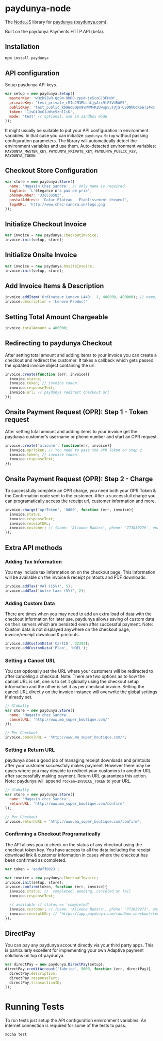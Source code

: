 # paydunya-node

The [Node.JS](http://nodejs.org) library for [paydunya (paydunya.com)](https://paydunya.com).

Built on the paydunya Payments HTTP API (beta).

## Installation

```javascript
npm install paydunya
```

## API configuration

Setup paydunya API keys.

```javascript
var setup = new paydunya.Setup({
  masterKey: 'wQzk9ZwR-Qq9m-0hD0-zpud-je5coGC3FHKW',
  privateKey: 'test_private_rMIdJM3PLLhLjyArx9tF3VURAF5',
  publicKey: 'test_public_kb9Wo0Qpn8vNWMvMZOwwpvuTUja-OSDNhUqKoaTI4wc',
  token: 'IivOiOxGJuWhc5znlIiK',
  mode: 'test' // optional. use in sandbox mode.
});
```

It might usually be suitable to put your API configuration in environment variables. In that case you can initialize `paydunya.Setup` without passing configuration parameters.
The library will automatically detect the environment variables and use them.
Auto-detected environment variables: `PAYDUNYA_MASTER_KEY`, `PAYDUNYA_PRIVATE_KEY`, `PAYDUNYA_PUBLIC_KEY`,  `PAYDUNYA_TOKEN`


## Checkout Store Configuration

```javascript
var store = new paydunya.Store({
  name: 'Magasin Chez Sandra', // only name is required
  tagline: 'L'élégance n'a pas de prix',
  phoneNumber: '336530583',
  postalAddress: 'Dakar Plateau - Etablissement kheweul',
  logoURL: 'http://www.chez-sandra.sn/logo.png'
});
```

## Initialize Checkout Invoice

```javascript
var invoice = new paydunya.CheckoutInvoice;
invoice.init(setup, store);
```

## Initialize Onsite Invoice

```javascript
var invoice = new paydunya.OnsiteInvoice;
invoice.init(setup, store);
```

## Add Invoice Items & Description

```javascript
invoice.addItem('Ordinateur Lenovo L440', 1, 400000, 400000); // name, quantity, unit price, total price
invoice.description = 'Lenovo Product'
```

## Setting Total Amount Chargeable

```javascript
invoice.totalAmount = 400000;
```

## Redirecting to paydunya Checkout
After setting total amount and adding items to your invoice you can create a checkout and redirect the customer. It takes a callback which gets passed the updated invoice object containing the url.

```javascript
invoice.create(function (err, invoice){
  invoice.status;
  invoice.token; // invoice token
  invoice.responseText;
  invoice.url; // paydunya redirect checkout url
});
```

## Onsite Payment Request (OPR): Step 1 - Token request
After setting total amount and adding items to your invoice get the paydunya customer's username or phone number and start an OPR request.

```javascript
invoice.create('alioune', function(err, invoice){
  invoice.oprToken; // You need to pass the OPR Token on Step 2
  invoice.token; // invoice token
  invoice.responseText;
});
```

## Onsite Payment Request (OPR): Step 2 - Charge
To successfully complete an OPR charge, you need both your OPR Token & the Confirmation code sent to the customer. After a successfull charge you can programatically access the receipt url, customer information and more.

```javascript
invoice.charge('oprToken', '0000', function (err, invoice){
  invoice.status;
  invoice.responseText;
  invoice.receiptURL;
  invoice.customer; // {name: 'Alioune Badara', phone: '773830279', email: 'aliounebad@gmail.com'}
});
```

## Extra API methods

### Adding Tax Information
You may include tax information on on the checkout page. This information will be available on the invoice & receipt printouts and PDF downloads.

```javascript
invoice.addTax('VAT (15%)', 5);
invoice.addTax('Autre taxe (5%)', 2);
```

### Adding Custom Data
There are times when you may need to add an extra load of data with the checkout information for later use. paydunya allows saving of custom data on their servers which are persisted even after successful payment.
Note: Custom data is not displayed anywhere on the checkout page, invoice/receipt download & printouts.

```javascript
invoice.addCustomData('CartID', 32393);
invoice.addCustomData('Plan', 'NOEL');
```

### Setting a Cancel URL
You can optionally set the URL where your customers will be redirected to after canceling a checkout.
Note: There are two options as to how the cancel URL is set, one is to set it globally using the checkout setup information and the other is set it as per checkout invoice.
Setting the cancel URL directly on the invoice instance will overwrite the global settings if already set.

```javascript
// Globally
var store = new paydunya.Store({
  name: 'Magasin chez Sandra',
  cancelURL: 'http://www.ma_super_boutique.com/'
});

// Per Checkout
invoice.cancelURL = 'http://www.ma_super_boutique.com/';
```

### Setting a Return URL
paydunya does a good job of managing receipt downloads and printouts after your customer successfuly makes payment. However there may be cases where you may descide to redirect your customers to another URL after successfully making payment. Return URL guarantees this action.
Note: paydunya will append `?token=INVOICE_TOKEN` to your URL.

```javascript
// Globally
var store = new paydunya.Store({
  name: 'Magasin chez Sandra',
  returnURL: 'http://www.ma_super_boutique.com/confirm'
});

// Per Checkout
invoice.returnURL = 'http://www.ma_super_boutique.com/confirm';
```

### Confirming a Checkout Programatically
The API allows you to check on the status of any checkout using the checkout token key. You have access to all the data including the receipt download link & customer information in cases where the checkout has been confirmed as completed.

```javascript
var token = 'aodaff0023';

var invoice = new paydunya.CheckoutInvoice;
invoice.init(setup, store);
invoice.confirm(token, function (err, invoice){
  invoice.status; //  completed, pending, canceled or fail
  invoice.responseText;

  // available if status == 'completed'
  invoice.customer; // {name: 'Alioune Badara', phone: '772639273', email: 'aliounebad@gmail.com'}
  invoice.receiptURL; // 'https://app.paydunya.com/sandbox-checkout/receipt/pdf/test_a6fef1449a.pdf'
});
```

## DirectPay
You can pay any paydunya account directly via your third party apps. This is particularly excellent for implementing your own Adaptive payment solutions on top of paydunya.

```javascript
var directPay = new paydunya.DirectPay(setup);
directPay.creditAccount('fabrice', 5000, function (err, directPay){
  directPay.description;
  directPay.responseText;
  directPay.transactionID;
});
```

# Running Tests
To run tests just setup the API configuration environment variables. An internet connection is required for some of the tests to pass.

```javascript
mocha test
```